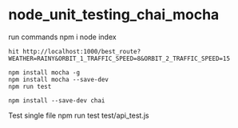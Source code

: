 # node_unit_testing_chai_mocha

run commands
    npm i
    node index

    hit http://localhost:1000/best_route?WEATHER=RAINY&ORBIT_1_TRAFFIC_SPEED=8&ORBIT_2_TRAFFIC_SPEED=15

    npm install mocha -g
    npm install mocha --save-dev
    npm run test

    npm install --save-dev chai

Test single file
    npm run test test/api_test.js






